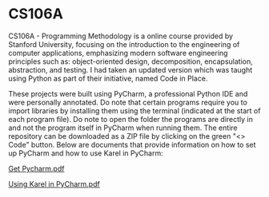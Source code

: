 # CS106A
CS106A - Programming Methodology is a online course provided by Stanford University, focusing on the introduction to the engineering of computer applications, emphasizing modern software engineering principles such as: object-oriented design, decomposition, encapsulation, abstraction, and testing. I had taken an updated version which was taught using Python as part of their initiative, named Code in Place.

These projects were built using PyCharm, a professional Python IDE and were personally annotated. Do note that certain programs require you to import libraries by installing them using the terminal (indicated at the start of each program file). Do note to open the folder the programs are directly in and not the program itself in PyCharm when running them. The entire repository can be downloaded as a ZIP file by clicking on the green "<> Code" button. Below are documents that provide information on how to set up PyCharm and how to use Karel in PyCharm:

[Get Pycharm.pdf](https://github.com/omcodedthis/CS106A/files/10199320/Get.Pycharm.pdf)

[Using Karel in PyCharm.pdf](https://github.com/omcodedthis/CS106A/files/10199321/Using.Karel.in.PyCharm.pdf)
